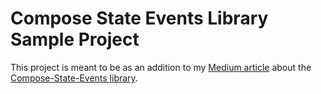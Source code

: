 # Compose State Events Library Sample Project
This project is meant to be as an addition to my [Medium article](https://proandroiddev.com/how-to-handle-viewmodel-one-time-events-in-jetpack-compose-a01af0678b76) about the [Compose-State-Events library](https://github.com/leonard-palm/compose-state-events).
